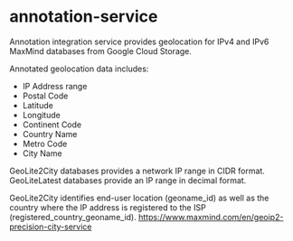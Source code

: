 # annotation-service
Annotation integration service provides geolocation for IPv4 and IPv6 MaxMind databases from Google Cloud Storage.

Annotated geolocation data includes:
- IP Address range
- Postal Code
- Latitude
- Longitude
- Continent Code
- Country Name
- Metro Code
- City Name

GeoLite2City databases provides a network IP range in CIDR format.
GeoLiteLatest databases provide an IP range in decimal format.

GeoLite2City identifies end-user location (geoname_id) as well as the country
where the IP address is registered to the ISP (registered_country_geoname_id).
https://www.maxmind.com/en/geoip2-precision-city-service
